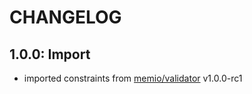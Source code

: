 # CHANGELOG

## 1.0.0: Import

* imported constraints from [memio/validator](http://github.com/memio/validator) v1.0.0-rc1
